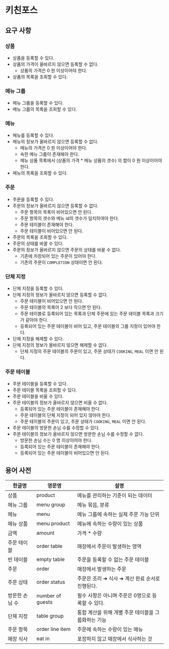 # 키친포스

## 요구 사항

### 상품

- 상품을 등록할 수 있다.
- 상품의 가격이 올바르지 않으면 등록할 수 없다.
  - 상품의 가격은 0 원 이상이어야 한다.
- 상품의 목록을 조회할 수 있다.

### 메뉴 그룹

- 메뉴 그룹을 등록할 수 있다.
- 메뉴 그룹의 목록을 조회할 수 있다.

### 메뉴

- 메뉴를 등록할 수 있다.
- 메뉴의 정보가 올바르지 않으면 등록할 수 없다.
  - 메뉴의 가격은 0 원 이상이어야 한다.
  - 속한 메뉴 그룹이 존재해야 한다.
  - 메뉴 상품 목록에서 (상품의 가격 * 메뉴 상품의 갯수) 의 합이 0 원 이상이어야 한다.
- 메뉴의 목록을 조회할 수 있다.

### 주문

- 주문을 등록할 수 있다.
- 주문의 정보가 올바르지 않으면 등록할 수 없다.
  - 주문 항목의 목록이 비어있으면 안 된다.
  - 주문 항목의 갯수와 메뉴 id의 갯수가 일치하여야 한다.
  - 주문 테이블이 존재해야 한다.
  - 주문 테이블이 비어있으면 안 된다.
- 주문의 목록을 조회할 수 있다.
- 주문의 상태를 바꿀 수 있다.
- 주문의 정보가 올바르지 않으면 주문의 상태를 바꿀 수 없다.
  - 기존에 저장되어 있는 주문이 있어야 한다.
  - 기존의 주문이 `COMPLETION` 상태이면 안 된다.

### 단체 지정

- 단체 지정을 등록할 수 있다.
- 단체 지정의 정보가 올바르지 않으면 등록할 수 없다.
  - 주문 테이블이 비어있으면 안 된다.
  - 주문 테이블의 목록이 2 보다 작으면 안 된다.
  - 주문 테이블로 등록되어 있는 목록과 단체 주문에 있는 주문 테이블 목록과 크기가 같아야 한다.
  - 등록되어 있는 주문 테이블이 비어 있고, 주문 테이블의 그룹 지정이 있어야 한다.
- 단체 지정을 해제할 수 있다.
- 단체 지정의 정보가 올바르지 않으면 해제할 수 없다.
  - 단체 지정의 주문 테이블의 주문이 있고, 주문 상태가 `COOKING`, `MEAL` 이면 안 된다.

### 주문 테이블

- 주문 테이블을 등록할 수 있다.
- 주문 테이블 목록을 조회할 수 있다.
- 주문 테이블을 비울 수 있다.
- 주문 테이블의 정보가 올바르지 않으면 비울 수 없다.
  - 등록되어 있는 주문 테이블이 존재해야 한다.
  - 주문 테이블의 단체 지정이 되어 있지 않아야 한다.
  - 주문 테이블의 주문이 있고, 주문 상태가 `COOKING`, `MEAL` 이면 안 된다.
- 주문 테이블의 방문한 손님 수를 수정할 수 있다.
- 주문 테이블의 정보가 올바르지 않으면 방문한 손님 수를 수정할 수 없다.
  - 방문한 손님 수는 0 명 이상이어야 한다.
  - 등록되어 있는 주문 테이블이 존재해야 한다.
  - 등록되어 있는 주문 테이블이 비어있으면 안 된다.

## 용어 사전

| 한글명 | 영문명 | 설명 |
| --- | --- | --- |
| 상품 | product | 메뉴를 관리하는 기준이 되는 데이터 |
| 메뉴 그룹 | menu group | 메뉴 묶음, 분류 |
| 메뉴 | menu | 메뉴 그룹에 속하는 실제 주문 가능 단위 |
| 메뉴 상품 | menu product | 메뉴에 속하는 수량이 있는 상품 |
| 금액 | amount | 가격 * 수량 |
| 주문 테이블 | order table | 매장에서 주문이 발생하는 영역 |
| 빈 테이블 | empty table | 주문을 등록할 수 없는 주문 테이블 |
| 주문 | order | 매장에서 발생하는 주문 |
| 주문 상태 | order status | 주문은 조리 ➜ 식사 ➜ 계산 완료 순서로 진행된다. |
| 방문한 손님 수 | number of guests | 필수 사항은 아니며 주문은 0명으로 등록할 수 있다. |
| 단체 지정 | table group | 통합 계산을 위해 개별 주문 테이블을 그룹화하는 기능 |
| 주문 항목 | order line item | 주문에 속하는 수량이 있는 메뉴 |
| 매장 식사 | eat in | 포장하지 않고 매장에서 식사하는 것 |
